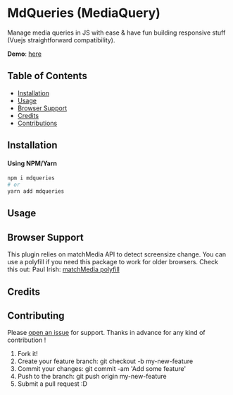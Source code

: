# MdQueries (MediaQuery)
Manage media queries in JS with ease &amp; have fun building responsive stuff (Vuejs straightforward compatibility).

**Demo**: [here](https://nash403.github.io/mdqueries)

## Table of Contents

- [Installation](#installation)
- [Usage](#usage)
- [Browser Support](#browser-support)
- [Credits](#credits)
- [Contributions](#contributing)

## Installation

#### Using NPM/Yarn

```sh
npm i mdqueries
# or
yarn add mdqueries
```

## Usage

## Browser Support
This plugin relies on matchMedia API to detect screensize change. You can use a polyfill if you need this package to work for older browsers. Check this out:
Paul Irish: [matchMedia polyfill](https://github.com/paulirish/matchMedia.js)

## Credits

## Contributing

Please [open an issue](https://github.com/nash403/mdqueries/issues/new) for support. Thanks in advance for any kind of contribution !

1. Fork it!
2. Create your feature branch: git checkout -b my-new-feature
3. Commit your changes: git commit -am 'Add some feature'
4. Push to the branch: git push origin my-new-feature
5. Submit a pull request :D

